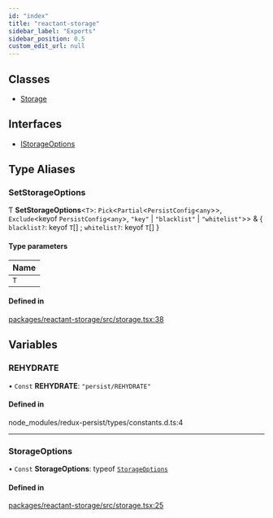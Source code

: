 ```yaml
---
id: "index"
title: "reactant-storage"
sidebar_label: "Exports"
sidebar_position: 0.5
custom_edit_url: null
---
```


## Classes

- [Storage](classes/Storage.md)

## Interfaces

- [IStorageOptions](interfaces/IStorageOptions.md)

## Type Aliases

### SetStorageOptions

Ƭ **SetStorageOptions**<`T`\>: `Pick`<`Partial`<`PersistConfig`<`any`\>\>, `Exclude`<keyof `PersistConfig`<`any`\>, ``"key"`` \| ``"blacklist"`` \| ``"whitelist"``\>\> & { `blacklist?`: keyof `T`[] ; `whitelist?`: keyof `T`[]  }

#### Type parameters

| Name |
| :------ |
| `T` |

#### Defined in

[packages/reactant-storage/src/storage.tsx:38](https://github.com/unadlib/reactant/blob/d7abf375/packages/reactant-storage/src/storage.tsx#L38)

## Variables

### REHYDRATE

• `Const` **REHYDRATE**: ``"persist/REHYDRATE"``

#### Defined in

node_modules/redux-persist/types/constants.d.ts:4

___

### StorageOptions

• `Const` **StorageOptions**: typeof [`StorageOptions`](#storageoptions)

#### Defined in

[packages/reactant-storage/src/storage.tsx:25](https://github.com/unadlib/reactant/blob/d7abf375/packages/reactant-storage/src/storage.tsx#L25)
